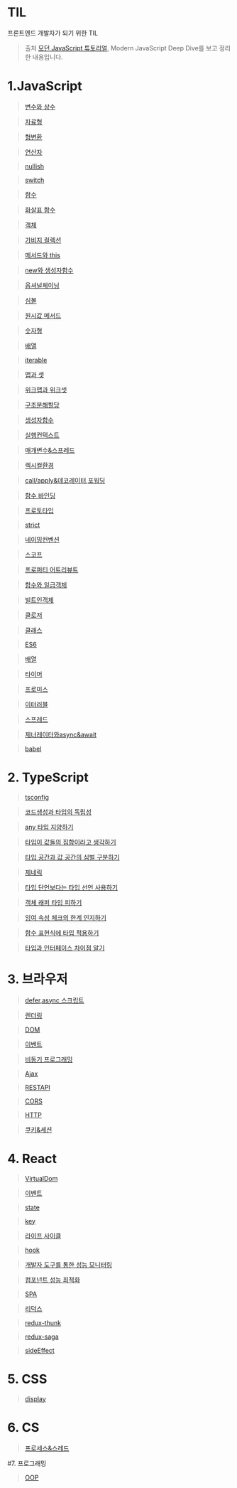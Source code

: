 # TIL

프론트엔드 개발자가 되기 위한 TIL

> 출처 [모던 JavaScript 튜토리얼](https://ko.javascript.info/), Modern JavaScript Deep Dive를 보고 정리한 내용입니다.

# 1.JavaScript

> [변수와 상수](/JavaScript/변수와상수.md)

> [자료형](/JavaScript/자료형.md)

> [형변환](/JavaScript/형변환.md)

> [연산자](/JavaScript/연산자.md)

> [nullish](/JavaScript/nullish.md)

> [switch](/JavaScript/switch.md)

> [함수](/JavaScript/함수.md)

> [화살표 함수](/JavaScript/화살표함수.md)

> [객체](/JavaScript/객체.md)

> [가비지 컬렉션](/JavaScript/가비지컬렉션.md)

> [메서드와 this](/JavaScript/메서드&this.md)

> [new와 생성자함수](/JavaScript/new&생성자.md)

> [옵셔널체이닝](/JavaScript/옵셔널체이닝.md)

> [심볼](/JavaScript/심볼.md)

> [원시값 메서드](/JavaScript/원시값메서드.md)

> [숫자형](/JavaScript/숫자형.md)

> [배열](/JavaScript/배열.md)

> [iterable](/JavaScript/iterable.md)

> [맵과 셋](/JavaScript/맵과셋.md)

> [위크맵과 위크셋](/JavaScript/위크맵과위크셋.md)

> [구조분해할당](/JavaScript/구조분해할당.md)

> [생성자함수](/JavaScript/생성자함수.md)

> [실행컨텍스트](/JavaScript/실행컨텍스트.md)

> [매개변수&스프레드](/JavaScript/매개변수&스프레드.md)

> [렉시컬환경](/JavaScript/렉시컬환경.md)

> [call/apply&데코레이터,포워딩](/JavaScript/call/apply&데코레이터,포워딩.md)

> [함수 바인딩](/JavaScript/함수바인딩.md)

> [프로토타입](/JavaScript/프로토타입.md)

> [strict](/JavaScript/strict.md)

> [네이밍컨벤션](/JavaScript/네이밍컨벤션.md)

> [스코프](/JavaScript/스코프.md)

> [프로퍼티 어트리뷰트](/JavaScript/프로퍼티어트리뷰트.md)

> [함수와 일급객체](/JavaScript/함수와일급객체.md)

> [빌트인객체](/JavaScript/빌트인객체.md)

> [클로저](/JavaScript/클로저.md)

> [클래스](/JavaScript/클래스.md)

> [ES6](/JavaScript/ES6.md)

> [배열](/JavaScript/배열.md)

> [타이머](/JavaScript/타이머.md)

> [프로미스](/JavaScript/프로미스.md)

> [이터러블](/JavaScript/이터러블.md)

> [스프레드](/JavaScript/스프레드.md)

> [제너레이터와async&await](/JavaScript/제너레이터와async&await.md)

> [babel](/JavaScript/babel.md)

# 2. TypeScript

> [tsconfig](/TypeScript/tsconfig.md)

> [코드생성과 타입의 독립성](/TypeScript/코드생성과타입의독립성.md)

> [any 타입 지양하기](/TypeScript/any타입지양하기.md)

> [타입이 값들의 집합이라고 생각하기](/TypeScript/타입은값의집합.md)

> [타입 공간과 값 공간의 심벌 구분하기](/TypeScript/타입공간,값공간심벌구분.md)

> [제네릭](/TypeScript/제네릭.md)

> [타입 단언보다는 타입 선언 사용하기](/TypeScript/타입단언보단타입선언.md)

> [객체 래퍼 타입 피하기](/TypeScript/객체래퍼타입피하기.md)

> [잉여 속성 체크의 한계 인지하기](/TypeScript/잉여속성체크한계인지.md)

> [함수 표현식에 타입 적용하기](/TypeScript/함수표현식에타입적용.md)

> [타입과 인터페이스 차이점 알기](/TypeScript/타입과인터페이스차이.md)

# 3. 브라우저

> [defer,async 스크립트](/브라우저/defer,async스크립트.md)

> [렌더링](/브라우저/렌더링.md)

> [DOM](/브라우저/DOM.md)

> [이벤트](/브라우저/이벤트.md)

> [비동기 프로그래밍](/브라우저/비동기프로그래밍.md)

> [Ajax](/브라우저/Ajax.md)

> [RESTAPI](/브라우저/RESTAPI.md)

> [CORS](/브라우저/CORS.md)

> [HTTP](/브라우저/HTTP.md)

> [쿠키&세션](/브라우저/쿠키&세션.md)

# 4. React

> [VirtualDom](/React/VirtualDom.md)

> [이벤트](/React/이벤트.md)

> [state](/React/state.md)

> [key](/React/key.md)

> [라이프 사이클](/React/라이프사이클.md)

> [hook](/React/hook.md)

> [개발자 도구를 통한 성능 모니터링](/React/개발자도구를통한성능모니터링.md)

> [컴포넌트 성능 최적화](/React/컴포넌트성능최적화.md)

> [SPA](/React/SPA.md)

> [리덕스](/React/리덕스.md)

> [redux-thunk](/React/redux-thunk.md)

> [redux-saga](/React/redux-saga.md)

> [sideEffect](/React/sideEffect.md)

# 5. CSS

> [display](/CSS/display.md)

# 6. CS

> [프로세스&스레드](/CS/프로세스&스레드.md)

#7. 프로그래밍

> [OOP](/프로그래밍/OOP.md)
